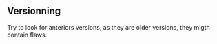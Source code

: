 ## Versionning

Try to look for anteriors versions, as they are older versions, they migth contain flaws.
